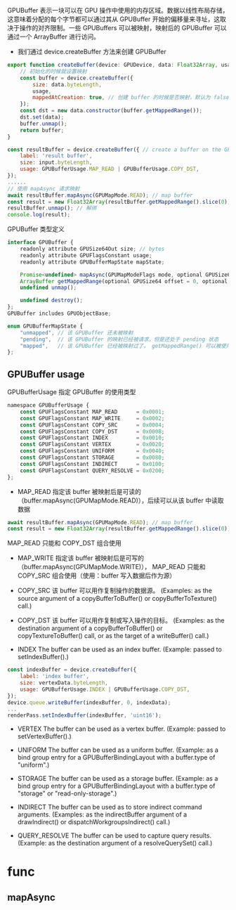 GPUBuffer 表示一块可以在 GPU 操作中使用的内存区域。数据以线性布局存储，这意味着分配的每个字节都可以通过其从 GPUBuffer 开始的偏移量来寻址，这取决于操作的对齐限制。一些 GPUBuffers 可以被映射，映射后的 GPUBuffer 可以通过一个 ArrayBuffer 进行访问。
- 我们通过 device.createBuffer 方法来创建 GPUBuffer
```js
export function createBuffer(device: GPUDevice, data: Float32Array, usage: GPUBufferUsageFlags) {
    // 初始化的时候就设置映射
    const buffer = device.createBuffer({
        size: data.byteLength,
        usage,
        mappedAtCreation: true, // 创建 buffer 的时候是否映射，默认为 false
    });
    const dst = new data.constructor(buffer.getMappedRange());
    dst.set(data);
    buffer.unmap();
    return buffer;
}

const resultBuffer = device.createBuffer({ // create a buffer on the GPU to get a copy of the results
    label: 'result buffer',
    size: input.byteLength,
    usage: GPUBufferUsage.MAP_READ | GPUBufferUsage.COPY_DST,
});
......
// 使用 mapAsync 请求映射
await resultBuffer.mapAsync(GPUMapMode.READ); // map buffer
const result = new Float32Array(resultBuffer.getMappedRange().slice(0));
resultBuffer.unmap(); // 解绑
console.log(result);
```

GPUBuffer 类型定义
```js
interface GPUBuffer {
    readonly attribute GPUSize64Out size; // bytes
    readonly attribute GPUFlagsConstant usage;
    readonly attribute GPUBufferMapState mapState;

    Promise<undefined> mapAsync(GPUMapModeFlags mode, optional GPUSize64 offset = 0, optional GPUSize64 size);
    ArrayBuffer getMappedRange(optional GPUSize64 offset = 0, optional GPUSize64 size);
    undefined unmap();

    undefined destroy();
};
GPUBuffer includes GPUObjectBase;

enum GPUBufferMapState {
    "unmapped", // 该 GPUBuffer 还未被映射
    "pending",  // 该 GPUBuffer 的映射已经被请求，但是还处于 pending 状态
    "mapped",   // 该 GPUBuffer 已经被映射过了， getMappedRange() 可以被使用
};
```

## GPUBuffer usage
GPUBufferUsage 指定 GPUBuffer 的使用类型
```js
namespace GPUBufferUsage {
    const GPUFlagsConstant MAP_READ      = 0x0001;
    const GPUFlagsConstant MAP_WRITE     = 0x0002;
    const GPUFlagsConstant COPY_SRC      = 0x0004;
    const GPUFlagsConstant COPY_DST      = 0x0008;
    const GPUFlagsConstant INDEX         = 0x0010;
    const GPUFlagsConstant VERTEX        = 0x0020;
    const GPUFlagsConstant UNIFORM       = 0x0040;
    const GPUFlagsConstant STORAGE       = 0x0080;
    const GPUFlagsConstant INDIRECT      = 0x0100;
    const GPUFlagsConstant QUERY_RESOLVE = 0x0200;
};
```
- MAP_READ
指定该 buffer 被映射后是可读的（buffer.mapAsync(GPUMapMode.READ)），后续可以从该 buffer 中读取数据
```js
await resultBuffer.mapAsync(GPUMapMode.READ); // map buffer
const result = new Float32Array(resultBuffer.getMappedRange().slice(0)); // read data from buffer
```
MAP_READ 只能和 COPY_DST 组合使用

- MAP_WRITE
指定该 buffer 被映射后是可写的（buffer.mapAsync(GPUMapMode.WRITE)），
MAP_READ 只能和 COPY_SRC 组合使用（使用：buffer 写入数据后作为源）

- COPY_SRC
该 buffer 可以用作复制操作的数据源。
(Examples: as the source argument of a copyBufferToBuffer() or copyBufferToTexture() call.)

- COPY_DST
该 buffer 可以用作复制或写入操作的目标。
(Examples: as the destination argument of a copyBufferToBuffer() or copyTextureToBuffer() call, or as the target of a writeBuffer() call.)

- INDEX
The buffer can be used as an index buffer. (Example: passed to setIndexBuffer().)
```js
const indexBuffer = device.createBuffer({
    label: 'index buffer',
    size: vertexData.byteLength,
    usage: GPUBufferUsage.INDEX | GPUBufferUsage.COPY_DST,
});
device.queue.writeBuffer(indexBuffer, 0, indexData);
...
renderPass.setIndexBuffer(indexBuffer, 'uint16');
```

- VERTEX
The buffer can be used as a vertex buffer. (Example: passed to setVertexBuffer().)

- UNIFORM
The buffer can be used as a uniform buffer. (Example: as a bind group entry for a GPUBufferBindingLayout with a buffer.type of "uniform".)

- STORAGE
The buffer can be used as a storage buffer. (Example: as a bind group entry for a GPUBufferBindingLayout with a buffer.type of "storage" or "read-only-storage".)

- INDIRECT
The buffer can be used as to store indirect command arguments. (Examples: as the indirectBuffer argument of a drawIndirect() or dispatchWorkgroupsIndirect() call.)

- QUERY_RESOLVE
The buffer can be used to capture query results. (Example: as the destination argument of a resolveQuerySet() call.)

# func

## mapAsync